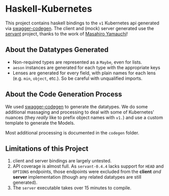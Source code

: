 Haskell-Kubernetes
==================

This project contains haskell bindings to the `v1` Kubernetes api generated via [swagger-codegen](https://github.com/swagger-api/swagger-codegen). The client and (mock) server generated use the [servant](https://github.com/haskell-servant/servant) project, thanks to the work of [Masahiro Yamauchi](https://github.com/algas)!

## About the Datatypes Generated

- Non-required types are represented as a `Maybe`, even for lists.
- `aeson` instances are generated for each type with the appropriate keys
- Lenses are generated for every field, with plain names for each lens (e.g. `min`, `object`, etc.). So be careful with unqualified imports.

## About the Code Generation Process

We used [swagger-codegen](https://github.com/swagger-api/swagger-codegen) to generate the datatypes. We do some additional massaging and processing to deal with some of Kubernetes' nuances (they *really* like to prefix object names with `v1.`) and use a custom template to generate the Models.

Most additional processing is documented in the `codegen` folder.

## Limitations of this Project

1. client and server bindings are largely untested.
2. API coverage is almost full. As `servant-0.4.4` lacks support for `HEAD` and `OPTIONS` endpoints, those endpoints were excluded from the **client** *and* **server** implementation (though any related datatypes are still generated).
3. The `server` executable takes over 15 minutes to compile.
